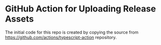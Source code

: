 # GitHub Action for Uploading Release Assets

The initial code for this repo is created by copying the source from
https://github.com/actions/typescript-action repository.
